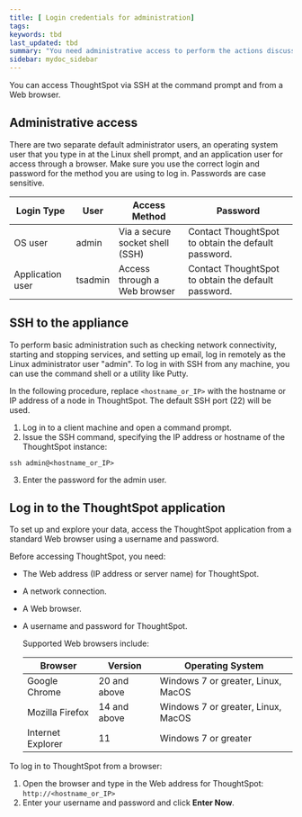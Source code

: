 ```yaml
---
title: [ Login credentials for administration]
tags:
keywords: tbd
last_updated: tbd
summary: "You need administrative access to perform the actions discussed in this guide. "
sidebar: mydoc_sidebar
---
```

You can access ThoughtSpot via SSH at the command prompt and from a Web browser.

## Administrative access

There are two separate default administrator users, an operating system user that you type in at the Linux shell prompt, and an application user for access through a browser. Make sure you use the correct login and password for the method you are using to log in. Passwords are case sensitive.

|Login Type|User|Access Method|Password|
|----------|----|-------------|--------|
|OS user|admin|Via a secure socket shell (SSH) |Contact ThoughtSpot to obtain the default password.|
|Application user|tsadmin|Access through a Web browser|Contact ThoughtSpot to obtain the default password.|

## SSH to the appliance

To perform basic administration such as checking network connectivity, starting and stopping services, and setting up email, log in remotely as the Linux administrator user "admin". To log in with SSH from any machine, you can use the command shell or a utility like Putty.

In the following procedure, replace `<hostname_or_IP>` with the hostname or IP address of a node in ThoughtSpot. The default SSH port (22) will be used.

1. Log in to a client machine and open a command prompt.
2. Issue the SSH command, specifying the IP address or hostname of the ThoughtSpot instance:
  ```
  ssh admin@<hostname_or_IP>
  ```
3. Enter the password for the admin user.

## Log in to the ThoughtSpot application

To set up and explore your data, access the ThoughtSpot application from a standard Web browser using a username and password.

Before accessing ThoughtSpot, you need:

-   The Web address (IP address or server name) for ThoughtSpot.
-   A network connection.
-   A Web browser.
-   A username and password for ThoughtSpot.

    Supported Web browsers include:

    |Browser          |Version     |Operating System                   |
    |-----------------|------------|-----------------------------------|
    |Google Chrome    |20 and above| Windows 7 or greater, Linux, MacOS|
    |Mozilla Firefox  |14 and above| Windows 7 or greater, Linux, MacOS|
    |Internet Explorer|11          | Windows 7 or greater |


To log in to ThoughtSpot from a browser:

1. Open the browser and type in the Web address for ThoughtSpot: `http://<hostname_or_IP>`
2. Enter your username and password and click **Enter Now**.
